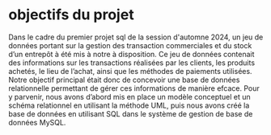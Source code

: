 # objectifs du projet
Dans le cadre du premier projet sql de la session d'automne 2024, un jeu de données portant sur la gestion des
transaction commerciales et du stock d’un entrepôt à été mis à notre à disposition. Ce jeu de données contenait
des informations sur les transactions réalisées par les clients, les produits achetés, le lieu de l’achat, ainsi que les
méthodes de paiements utilisées. Notre objectif principal était donc de concevoir une base de données
relationnelle permettant de gérer ces informations de manière efcace.
Pour y parvenir, nous avons d’abord mis en place un modèle conceptuel et un schéma relationnel en utilisant la
méthode UML, puis nous avons créé la base de données en utilisant SQL dans le système de gestion de base de
données MySQL.
